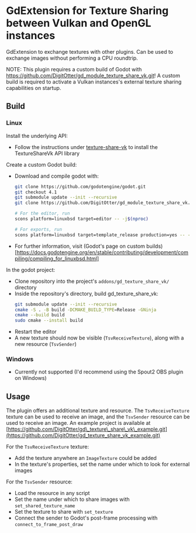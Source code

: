 # GdExtension for Texture Sharing between Vulkan and OpenGL instances

GdExtension to exchange textures with other plugins. Can be used to exchange images without performing a CPU roundtrip. 

NOTE: This plugin requires a custom build of Godot with https://github.com/DigitOtter/gd_module_texture_share_vk.git! A custom build is required to activate a Vulkan instances's external texture sharing capabilities on startup.

## Build

### Linux

Install the underlying API:
- Follow the instructions under [texture-share-vk](https://github.com/DigitOtter/texture-share-vk) to install the TextureShareVk API library

Create a custom Godot build:
- Download and compile godot with:
  ```bash
  git clone https://github.com/godotengine/godot.git
  git checkout 4.1
  git submodule update --init --recursive
  git clone https://github.com/DigitOtter/gd_module_texture_share_vk.git ./modules/gd_module_texture_share_vk
  
  # For the editor, run
  scons platform=linuxbsd target=editor -- -j$(nproc)
  
  # For exports, run
  scons platform=linuxbsd target=template_release production=yes -- -j$(nproc)
  ```
- For further information, visit (Godot's page on custom builds)[https://docs.godotengine.org/en/stable/contributing/development/compiling/compiling_for_linuxbsd.html]

In the godot project:
- Clone repository into the project's `addons/gd_texture_share_vk/` directory
- Inside the repository's directory, build gd\_texture\_share\_vk: 
  ```bash
  git submodule update --init --recursive
  cmake -S . -B build -DCMAKE_BUILD_TYPE=Release -GNinja
  cmake --build build
  sudo cmake --install build
  ```
- Restart the editor
- A new texture should now be visible (`TsvReceiveTexture`), along with a new resource (`TsvSender`)

### Windows

- Currently not supported (I'd recommend using the Spout2 OBS plugin on Windows)

## Usage

The plugin offers an additional texture and resource. The `TsvReceiveTexture` texture can be used to receive an image, and the `TsvSender` resource can be used to receive an image. An example project is available at [https://github.com/DigitOtter/gd\_texture\_share\_vk\_example.git](https://github.com/DigitOtter/gd_texture_share_vk_example.git)

For the `TsvReceiveTexture` texture:
- Add the texture anywhere an `ImageTexture` could be added
- In the texture's properties, set the name under which to look for external images

For the `TsvSender` resource:
- Load the resource in any script
- Set the name under which to share images with `set_shared_texture_name`
- Set the texture to share with `set_texture`
- Connect the sender to Godot's post-frame processing with `connect_to_frame_post_draw`

